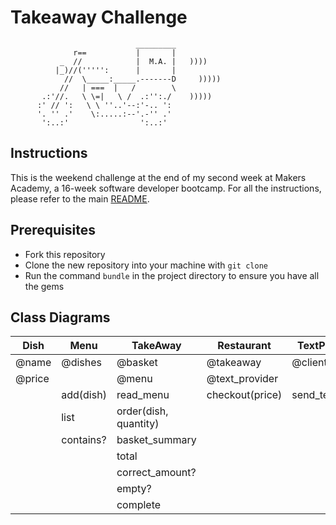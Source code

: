 Takeaway Challenge
==================
```
                            _________
              r==           |       |
           _  //            |  M.A. |   ))))
          |_)//(''''':      |       |
            //  \_____:_____.-------D     )))))
           //   | ===  |   /        \
       .:'//.   \ \=|   \ /  .:'':./    )))))
      :' // ':   \ \ ''..'--:'-.. ':
      '. '' .'    \:.....:--'.-'' .'
       ':..:'                ':..:'

 ```

Instructions
-------

This is the weekend challenge at the end of my second week at Makers Academy, a 16-week software developer bootcamp. For all the instructions, please refer to the main [README](https://github.com/AndreaDiotallevi/takeaway-challenge/blob/master/README.md).

Prerequisites
-------

* Fork this repository
* Clone the new repository into your machine with ```git clone```
* Run the command ```bundle``` in the project directory to ensure you have all the gems

Class Diagrams
-------

| Dish   | Menu      | TakeAway              | Restaurant      | TextProvider
| ---    | ----      | ---                   | ---             | ------------
| @name  | @dishes   | @basket               | @takeaway       | @client
| @price |           | @menu                 | @text_provider  |
|        | add(dish) | read_menu             | checkout(price) | send_text(time)
|        | list      | order(dish, quantity) |                 |
|        | contains? | basket_summary        |                 |
|        |           | total                 |
|        |           | correct_amount?       |
|        |           | empty?                |
|        |           | complete              |
